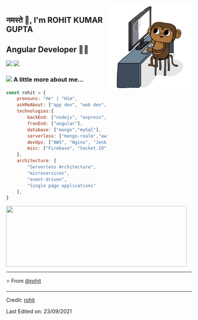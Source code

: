 <img align='right' src="https://github.com/keshavsingh4522/keshavsingh4522/blob/master/Assets/Monkey_Kid_Coding.gif" width="230">

## नमस्ते 🙏, I'm ROHIT KUMAR GUPTA 
## Angular Developer 👨‍💻




[![](https://img.shields.io/badge/LinkedIn-Rohit-blue)](https://www.linkedin.com/in/rkumar181298/)
[![](https://img.shields.io/badge/Gmail-rohit-red)](mailto:rohit.kumar@chicmic.co.in)


### <img src="https://media.giphy.com/media/VgCDAzcKvsR6OM0uWg/giphy.gif" width="50"> A little more about me...  

```javascript
const rohit = {
    pronouns: "He" | "Him",
    askMeAbout: ["app dev", "web dev", "tech"],
    technologies:{
        backEnd: ["nodejs", "express", "python"],
        fronEnd: ["angular"],
        database: ["mongo","mySql"],
        serverless: ["mongo-realm","aws-lambda"],
        devOps: ["AWS", "Nginx", "Jenkins"],
        misc: ["Firebase", "Socket.IO"]
    },
    architecture: [
        "Serverless Architecture", 
        "microservices", 
        "event-driven", 
        "Single page applications"
    ],
}
```

<p>
  <img align="center" width="490" height="165" src="https://github-readme-stats.vercel.app/api?username=rohit-chicmic&show_icons=true&hide_border=false&line_height=20&title_color=f69673&icon_color=1b93c9&show_owner=true"/>
  <p>

---
⭐️ From [@rohit](https://github.com/rohit-chicmic)


----
Credit: [rohit](https://github.com/rohit-chicmic)

Last Edited on: 23/09/2021
